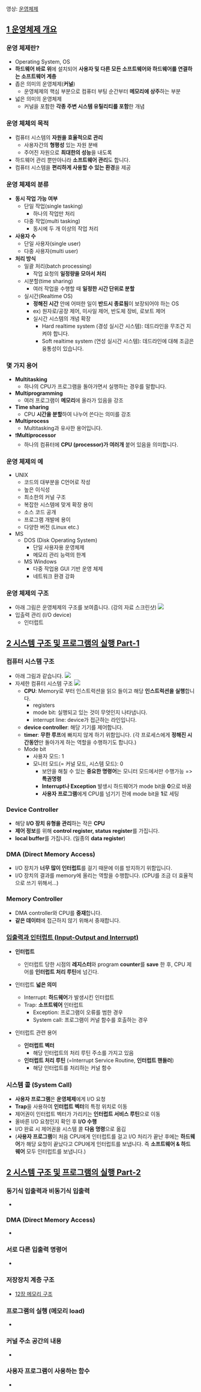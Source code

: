 영상: [운영체제](http://www.kocw.net/home/search/kemView.do?kemId=1046323)

## [1 운영체제 개요](https://core.ewha.ac.kr/publicview/C0101020140307151724641842?vmode=f)

### 운영 체제란?

- Operating System, OS
- **하드웨어 바로 위**에 설치되어 **사용자 및 다른 모든 소프트웨어와 하드웨어를 연결하는 소프트웨어 계층**
- 좁은 의미의 운영체제(**커널**)
  - 운영체제의 핵심 부분으로 컴퓨터 부팅 순간부터 **메모리에 상주**하는 부분
- 넓은 의미의 운영체제
  - 커널을 포함한 **각종 주변 시스템 유틸리티를 포함**한 개념

### 운영 체체의 목적

- 컴퓨터 시스템의 **자원을 효율적으로 관리**
  - 사용자간의 **형평성** 있는 자원 분배
  - 주어진 자원으로 **최대한의 성능**을 내도록
- 하드웨어 관리 뿐만아니라 **소프트웨어 관리**도 합니다.
- 컴퓨터 시스템을 **편리하게 사용할 수 있는 환경**을 제공

### 운영 체제의 분류

- **동시 작업 가능 여부**
  - 단일 작업(single tasking)
    - 하나의 작업만 처리
  - 다중 작업(multi tasking)
    - 동시에 두 개 이상의 작업 처리
- **사용자 수**
  - 단일 사용자(single user)
  - 다중 사용자(multi user)
- **처리 방식**
  - 일괄 처리(batch processing)
    - 작업 요청의 **일정량을 모아서 처리**
  - 시분할(time sharing)
    - 여러 작업을 수행할 때 **일정한 시간 단위로 분할**
  - 실시간(Realtime OS)
    - **정해진 시간** 안에 어떠한 일이 **반드시 종료됨**이 보장되어야 하는 OS
    - ex) 원자로/공장 제어, 미사일 제어, 반도체 장비, 로보트 제어
    - 실시간 시스템의 개념 확장
      - Hard realtime system (경성 실시간 시스템): 데드라인을 무조건 지켜야 합니다.
      - Soft realtime system (연성 실시간 시스템): 데드라인에 대해 조금은 융통성이 있습니다.

### 몇 가지 용어

- **Multitasking**
  - 하나의 CPU가 프로그램을 돌아가면서 실행하는 경우를 말합니다.
- **Multiprogramming**
  - 여러 프로그램이 **메모리**에 올라가 있음을 강조
- **Time sharing**
  - CPU **시간을 분할**하여 나누어 쓴다는 의미를 강조
- **Multiprocess**
  - Multitasking과 유사한 용어입니다.
- &#10071;**Multiprocessor**
  - 하나의 컴퓨터에 **CPU (processor)가 여러개** 붙어 있음을 의미합니다.

### 운영 체제의 예

- UNIX
  - 코드의 대부분을 C언어로 작성
  - 높은 이식성
  - 최소한의 커널 구조
  - 복잡한 시스템에 맞게 확장 용이
  - 소스 코드 공개
  - 프로그램 개발에 용이
  - 다양한 버전 (Linux etc.)
- MS
  - DOS (Disk Operating System)
    - 단일 사용자용 운영체제
    - 메모리 관리 능력의 한계
  - MS Windows
    - 다중 작업용 GUI 기반 운영 체제
    - 네트워크 환경 강화

### 운영 체제의 구조

- 아래 그림은 운영체제의 구조를 보여줍니다. (강의 자료 스크린샷)
  ![](imgs/1_OS_structure.png)
- 입출력 관리 (I/O device)
  - 인터럽트

## [2 시스템 구조 및 프로그램의 실행 Part-1](https://core.ewha.ac.kr/publicview/C0101020140311132925816476?vmode=f)

### 컴퓨터 시스템 구조

- 아래 그림과 같습니다.
  ![](imgs/2_computer_system_structure.png)
- 자세한 컴퓨터 시스템 구조
  ![](imgs/2_detail_com_structure.png)
  - **CPU**: Memory로 부터 인스트럭션을 읽으 들이고 해당 **인스트럭션을 실행**합니다.
    - registers
    - mode bit: 실행되고 있는 것이 무엇인지 나타냅니다.
    - interrupt line: device가 접근하는 라인입니다.
  - **device controller**: 해당 기기를 제어합니다.
  - **timer**: **무한 루프**에 빠지지 않게 하기 위함입니다. (각 프로세스에게 **정해진 시간동안**만 돌아가게 하는 역할을 수행하기도 합니다.)
  - Mode bit
    - 사용자 모드: 1
    - 모니터 모드(= 커널 모드, 시스템 모드): 0
      - 보안을 해칠 수 있는 **중요한 명령어**는 모니터 모드에서만 수행가능 => **특권명령**
      - **Interrupt나 Exception** 발생시 하드웨어가 mode bit을 **0**으로 바꿈
      - **사용자 프로그램**에게 CPU를 넘기기 전에 mode bit을 **1**로 세팅

### Device Controller

- 해당 **I/O 장치 유형을 관리**하는 작은 **CPU**
- **제어 정보**를 위해 **control register, status register**를 가집니다.
- **local buffer**를 가집니다. (일종의 **data register**)

### DMA (Direct Memory Access)

- I/O 장치가 **너무 많이 인터럽트**를 걸기 때문에 이를 방지하기 위함입니다.
- I/O 장치의 결과를 memory에 올리는 역할을 수행합니다. (CPU를 조금 더 효율적으로 쓰기 위해서...)

### Memory Controller

- DMA controller와 CPU를 **중재**합니다.
- **같은 데이터**에 접근하지 않기 위해서 중재합니다.

### [입출력과 인터럽트 (Input-Output and Interrupt)](컴퓨터-구조/5장-기본-컴퓨터의-구조와-설계-Part2/입출력과-인터럽트.md)

- **인터럽트**
  - 인터럽트 당한 시점의 **레지스터**와 program **counter**를 **save** 한 후, CPU 제어를 **인터럽트 처리 루틴**에 넘긴다.

- 인터럽트 **넓은 의미**
  - Interrupt: **하드웨어**가 발생시킨 인터럽트
  - Trap: **소프트웨어** 인터럽트
    - Exception: 프로그램이 오류를 범한 경우
    - System call: 프로그램이 커널 함수를 호출하는 경우
- 인터럽트 관련 용어
  - **인터럽트 벡터**
    - 해당 인터럽트의 처리 루틴 주소를 가지고 있음
  - **인터럽트 처리 루틴** (=Interrupt Service Routine, **인터럽트 핸들러**)
    - 해당 인터럽트를 처리하는 커널 함수

### 시스템 콜 (System Call)

- **사용자 프로그램**은 **운영체제**에게 I/O 요청
- **Trap**을 사용하여 **인터럽트 벡터**의 특정 위치로 이동
- 제어권이 인터럽트 벡터가 가리키는 **인터럽트 서비스 루틴**으로 이동
- 올바른 I/O 요청인지 확인 후 **I/O 수행**
- I/O 완료 시 제어권을 시스템 콜 **다음 명령**으로 옮김
- (**사용자 프로그램**이 처음 CPU에게 인터럽트를 걸고 I/O 처리가 끝난 후에는 **하드웨어**가 해당 요청이 끝났다고 CPU에게 인터럽트를 보냅니다. 즉 **소프트웨어 & 하드웨어** 모두 인터럽트를 보냅니다.)

## [2 시스템 구조 및 프로그램의 실행 Part-2](https://core.ewha.ac.kr/publicview/C0101020140314151238067290?vmode=f)

### 동기식 입출력과 비동기식 입출력

- 

### DMA (Direct Memory Access)

- 

### 서로 다른 입출력 명령어

- 

### 저장장치 계층 구조

- [12장 메모리 구조](컴퓨터-구조/12장-메모리-구조/12장-메모리-구조.md) 

### 프로그램의 실행 (메모리 load)

- 

### 커널 주소 공간의 내용

- 

### 사용자 프로그램이 사용하는 함수

-